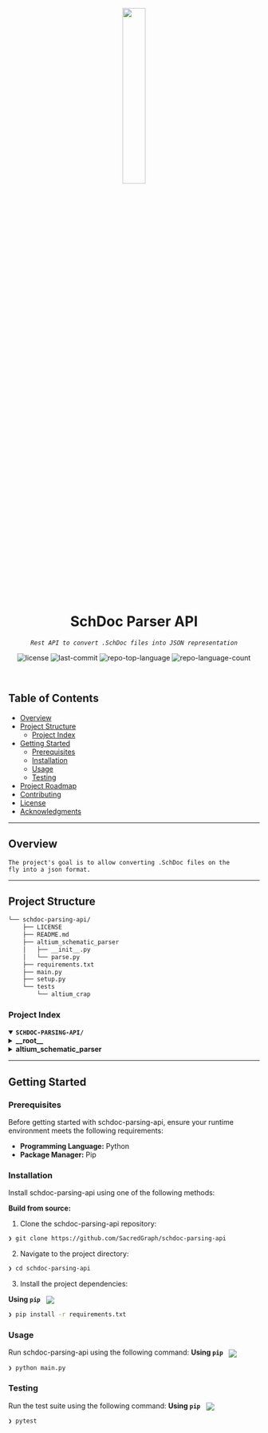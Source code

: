 <p align="center">
    <img src="https://sacredgraph.com/sacredgraph.svg" align="center" width="30%">
</p>
<p align="center"><h1 align="center">SchDoc Parser API</h1></p>
<p align="center">
	<em><code>Rest API to convert .SchDoc files into JSON representation</code></em>
</p>
<p align="center">
	<img src="https://img.shields.io/github/license/SacredGraph/schdoc-parsing-api?style=default&logo=opensourceinitiative&logoColor=white&color=0080ff" alt="license">
	<img src="https://img.shields.io/github/last-commit/SacredGraph/schdoc-parsing-api?style=default&logo=git&logoColor=white&color=0080ff" alt="last-commit">
	<img src="https://img.shields.io/github/languages/top/SacredGraph/schdoc-parsing-api?style=default&color=0080ff" alt="repo-top-language">
	<img src="https://img.shields.io/github/languages/count/SacredGraph/schdoc-parsing-api?style=default&color=0080ff" alt="repo-language-count">
</p>
<p align="center"><!-- default option, no dependency badges. -->
</p>
<p align="center">
	<!-- default option, no dependency badges. -->
</p>
<br>

## Table of Contents

- [ Overview](#-overview)
- [ Project Structure](#-project-structure)
  - [ Project Index](#-project-index)
- [ Getting Started](#-getting-started)
  - [ Prerequisites](#-prerequisites)
  - [ Installation](#-installation)
  - [ Usage](#-usage)
  - [ Testing](#-testing)
- [ Project Roadmap](#-project-roadmap)
- [ Contributing](#-contributing)
- [ License](#-license)
- [ Acknowledgments](#-acknowledgments)

---

## Overview

<code>The project's goal is to allow converting .SchDoc files on the fly into a json format.</code>

---

## Project Structure

```sh
└── schdoc-parsing-api/
    ├── LICENSE
    ├── README.md
    ├── altium_schematic_parser
    │   ├── __init__.py
    │   └── parse.py
    ├── requirements.txt
    ├── main.py
    ├── setup.py
    └── tests
        └── altium_crap
```

### Project Index

<details open>
	<summary><b><code>SCHDOC-PARSING-API/</code></b></summary>
	<details> <!-- __root__ Submodule -->
		<summary><b>__root__</b></summary>
		<blockquote>
			<table>
			<tr>
				<td><b><a href='https://github.com/SacredGraph/schdoc-parsing-api/blob/master/requirements.txt'>requirements.txt</a></b></td>
			</tr>
			<tr>
				<td><b><a href='https://github.com/SacredGraph/schdoc-parsing-api/blob/master/main.py'>main.py</a></b></td>
			</tr>
			<tr>
				<td><b><a href='https://github.com/SacredGraph/schdoc-parsing-api/blob/master/setup.py'>setup.py</a></b></td>
			</tr>
			</table>
		</blockquote>
	</details>
	<details> <!-- altium_schematic_parser Submodule -->
		<summary><b>altium_schematic_parser</b></summary>
		<blockquote>
			<table>
			<tr>
				<td><b><a href='https://github.com/SacredGraph/schdoc-parsing-api/blob/master/altium_schematic_parser/parse.py'>parse.py</a></b></td>
			</tr>
			</table>
		</blockquote>
	</details>
</details>

---

## Getting Started

### Prerequisites

Before getting started with schdoc-parsing-api, ensure your runtime environment meets the following requirements:

- **Programming Language:** Python
- **Package Manager:** Pip

### Installation

Install schdoc-parsing-api using one of the following methods:

**Build from source:**

1. Clone the schdoc-parsing-api repository:

```sh
❯ git clone https://github.com/SacredGraph/schdoc-parsing-api
```

2. Navigate to the project directory:

```sh
❯ cd schdoc-parsing-api
```

3. Install the project dependencies:

**Using `pip`** &nbsp; [<img align="center" src="https://img.shields.io/badge/Pip-3776AB.svg?style={badge_style}&logo=pypi&logoColor=white" />](https://pypi.org/project/pip/)

```sh
❯ pip install -r requirements.txt
```

### Usage

Run schdoc-parsing-api using the following command:
**Using `pip`** &nbsp; [<img align="center" src="https://img.shields.io/badge/Pip-3776AB.svg?style={badge_style}&logo=pypi&logoColor=white" />](https://pypi.org/project/pip/)

```sh
❯ python main.py
```

### Testing

Run the test suite using the following command:
**Using `pip`** &nbsp; [<img align="center" src="https://img.shields.io/badge/Pip-3776AB.svg?style={badge_style}&logo=pypi&logoColor=white" />](https://pypi.org/project/pip/)

```sh
❯ pytest
```
